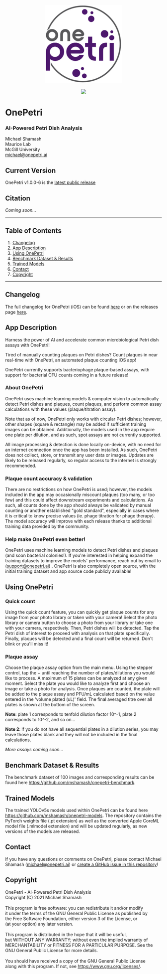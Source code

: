 <p align="center">
  <img src="logo.jpg" height="250" /> <br /><br />
  <a href="https://apps.apple.com/ca/app/onepetri/id1576075754?uo=4">
    <img src="https://onepetri.ai/assets/appstore.png" height="70" />
  </a>
</p>


# OnePetri
### AI-Powered Petri Dish Analysis

Michael Shamash <br />
Maurice Lab <br />
McGill University <br />
michael@onepetri.ai

## Current Version
OnePetri v1.0.0-6 is the [latest public release](https://github.com/mshamash/OnePetri/releases)

## Citation
*Coming soon...*

---

## Table of Contents
1. [Changelog](#changelog)
2. [App Description](#about)
3. [Using OnePetri](#use)
4. [Benchmark Dataset & Results](#benchmark)
5. [Trained Models](#models)
6. [Contact](#contact)
7. [Copyright](#copyright)


---

## Changelog <a name="changelog"></a>
The full changelog for OnePetri (iOS) can be found [here](https://onepetri.ai/changelog/) or on the releases page [here](https://github.com/mshamash/OnePetri/releases).


## App Description <a name="about"></a>
Harness the power of AI and accelerate common microbiological Petri dish assays with OnePetri!

Tired of manually counting plaques on Petri dishes? Count plaques in near real-time with OnePetri, an automated plaque counting iOS app!

OnePetri currently supports bacteriophage plaque-based assays, with support for bacterial CFU counts coming in a future release!

### About OnePetri

OnePetri uses machine learning models & computer vision to automatically detect Petri dishes and plaques, count plaques, and perform common assay calculations with these values (plaque/titration assay).

Note that as of now, OnePetri only works with circular Petri dishes; however, other shapes (square & rectangle) may be added if sufficient training images can be obtained. Additionally, the models used in the app require one plate per dilution, and as such, spot assays are not currently supported.

All image processing & detection is done locally on-device, with no need for an internet connection once the app has been installed. As such, OnePetri does not collect, store, or transmit any user data or images. Updates are likely to be released regularly, so regular access to the internet is strongly recommended.

### Plaque count accuracy & validation

There are no restrictions on how OnePetri is used; however, the models included in the app may occasionally miscount plaques (too many, or too few) and this could affect downstream experiments and calculations. As such, all counts done by the app should always be validated by manual counting or another established "gold standard", especially in cases where it is critical to know precise values (ie. phage titration for phage therapy). The model accuracy will improve with each release thanks to additional training data provided by the community.

### Help make OnePetri even better!

OnePetri uses machine learning models to detect Petri dishes and plaques (and soon bacterial colonies!). If you're interested in helping expand the training datasets to improve the models' performance, reach out by email to (support@onepetri.ai) . OnePetri is also completely open source, with the initial training dataset and app source code publicly available!

## Using OnePetri <a name="use"></a>

### Quick count

Using the quick count feature, you can quickly get plaque counts for any image from your photo library or taken with your camera! Select the photo library or camera button to choose a photo from your library or take one with your camera, respectively. Then, Petri dishes will be detected. Tap the Petri dish of interest to proceed with analysis on that plate specifically. Finally, plaques will be detected and a final count will be returned. Don't blink or you'll miss it!

### Plaque assay

Choose the plaque assay option from the main menu. Using the stepper control, tap the + until reaching the number of plates/dilutions you would like to process. A maximum of 15 plates can be analyzed at any given moment. Select the plate you would like to analyze first and choose an image or take a photo for analysis. Once plaques are counted, the plate will be added to the plaque assay and PFU/mL calculated based on the value entered in the 'volume plated (uL)' field. The final averaged titre over all plates is shown at the bottom of the screen.

**Note**: plate 1 corresponds to tenfold dilution factor 10^-1, plate 2 corresponds to 10^-2, and so on...

**Note 2**: if you do not have all sequential plates in a dilution series, you may leave those plates blank and they will not be included in the final calculations.

*More assays coming soon...*

## Benchmark Dataset & Results <a name="benchmark"></a>
The benchmark dataset of 100 images and corresponding results can be found here https://github.com/mshamash/onepetri-benchmark.

## Trained Models <a name="models"></a>
The trained YOLOv5s models used within OnePetri can be found here https://github.com/mshamash/onepetri-models. The repository contains the PyTorch weights file (.pt extension) as well as the converted Apple CoreML model file (.mlmodel extension) and will be updated regularly, as new versions of the models are released.

## Contact <a name="contact"></a>
If you have any questions or comments on OnePetri, please contact Michael Shamash (michael@onepetri.ai) or [create a GitHub issue in this repository](https://github.com/mshamash/OnePetri/issues)!

## Copyright <a name="copyright"></a>
OnePetri - AI-Powered Petri Dish Analysis <br />
Copyright (C) 2021 Michael Shamash <br />
<br />
This program is free software: you can redistribute it and/or modify <br />
it under the terms of the GNU General Public License as published by <br />
the Free Software Foundation, either version 3 of the License, or <br />
(at your option) any later version. <br />
<br />
This program is distributed in the hope that it will be useful, <br />
but WITHOUT ANY WARRANTY; without even the implied warranty of <br />
MERCHANTABILITY or FITNESS FOR A PARTICULAR PURPOSE.  See the <br />
GNU General Public License for more details. <br />
<br />
You should have received a copy of the GNU General Public License <br />
along with this program.  If not, see <https://www.gnu.org/licenses/>. <br />
